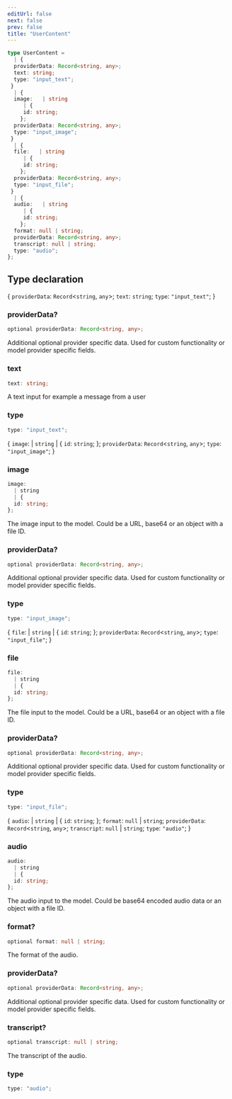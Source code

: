 ```yaml
---
editUrl: false
next: false
prev: false
title: "UserContent"
---
```


```ts
type UserContent = 
  | {
  providerData: Record<string, any>;
  text: string;
  type: "input_text";
 }
  | {
  image:   | string
     | {
     id: string;
    };
  providerData: Record<string, any>;
  type: "input_image";
 }
  | {
  file:   | string
     | {
     id: string;
    };
  providerData: Record<string, any>;
  type: "input_file";
 }
  | {
  audio:   | string
     | {
     id: string;
    };
  format: null | string;
  providerData: Record<string, any>;
  transcript: null | string;
  type: "audio";
};
```

## Type declaration

\{
  `providerData`: `Record`\<`string`, `any`\>;
  `text`: `string`;
  `type`: `"input_text"`;
 \}

### providerData?

```ts
optional providerData: Record<string, any>;
```

Additional optional provider specific data. Used for custom functionality or model provider
specific fields.

### text

```ts
text: string;
```

A text input for example a message from a user

### type

```ts
type: "input_text";
```

\{
  `image`:   \| `string`
     \| \{
     `id`: `string`;
    \};
  `providerData`: `Record`\<`string`, `any`\>;
  `type`: `"input_image"`;
 \}

### image

```ts
image: 
  | string
  | {
  id: string;
};
```

The image input to the model. Could be a URL, base64 or an object with a file ID.

### providerData?

```ts
optional providerData: Record<string, any>;
```

Additional optional provider specific data. Used for custom functionality or model provider
specific fields.

### type

```ts
type: "input_image";
```

\{
  `file`:   \| `string`
     \| \{
     `id`: `string`;
    \};
  `providerData`: `Record`\<`string`, `any`\>;
  `type`: `"input_file"`;
 \}

### file

```ts
file: 
  | string
  | {
  id: string;
};
```

The file input to the model. Could be a URL, base64 or an object with a file ID.

### providerData?

```ts
optional providerData: Record<string, any>;
```

Additional optional provider specific data. Used for custom functionality or model provider
specific fields.

### type

```ts
type: "input_file";
```

\{
  `audio`:   \| `string`
     \| \{
     `id`: `string`;
    \};
  `format`: `null` \| `string`;
  `providerData`: `Record`\<`string`, `any`\>;
  `transcript`: `null` \| `string`;
  `type`: `"audio"`;
 \}

### audio

```ts
audio: 
  | string
  | {
  id: string;
};
```

The audio input to the model. Could be base64 encoded audio data or an object with a file ID.

### format?

```ts
optional format: null | string;
```

The format of the audio.

### providerData?

```ts
optional providerData: Record<string, any>;
```

Additional optional provider specific data. Used for custom functionality or model provider
specific fields.

### transcript?

```ts
optional transcript: null | string;
```

The transcript of the audio.

### type

```ts
type: "audio";
```
